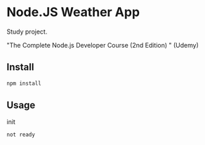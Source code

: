 # Node.JS Weather App

Study project.

"The Complete Node.js Developer Course (2nd Edition) " (Udemy)

## Install

````bash
npm install
````

## Usage

init
````bash
not ready
````


